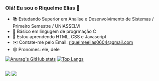 ### Olá! Eu sou o Riquelme Elias 👋

- 📚 Estudando Superior em Analise e Desenvolvimento de Sistemas / Primeiro Semestre / UNIASSELVI
- 🔭 Básico em lingugem de progrmação C
- 🌱 Estou aprendendo HTML, CSS e Javascript
- ✉️ Contate-me pelo Email: riquelmeelias0604@gmail.com
- 😄 Pronomes: ele, dele

[![Anurag's GitHub stats](https://github-readme-stats.vercel.app/api?username=Riquelme-Elias&count_private=true&show_icons=true&theme=algolia)](https://github.com/anuraghazra/github-readme-stats)
[![Top Langs](https://github-readme-stats.vercel.app/api/top-langs/?username=Riquelme-Elias&layout=compact&theme=algolia)](https://github.com/anuraghazra/github-readme-stats)
##
<div>
  <a href="https://www.instagram.com/riquelme.elias.15" target="_blank"><img src="https://img.shields.io/badge/-Instagram-%23E4405F?style=for-the-badge&logo=instagram&logoColor=white" target="_blank"></a>
  <a href = "mailto:riquelmeelias0604@gmail.com"><img src="https://img.shields.io/badge/-Gmail-%23333?style=for-the-badge&logo=gmail&logoColor=white" target="_blank"></a>
</div>
